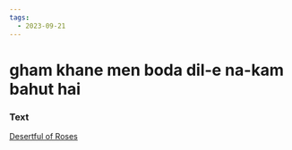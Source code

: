 ```yaml
---
tags:
  - 2023-09-21
---
```

# gham khane men boda dil-e na-kam bahut hai

### Text
[Desertful of Roses](https://franpritchett.com/00ghalib/232/index_232.html)

